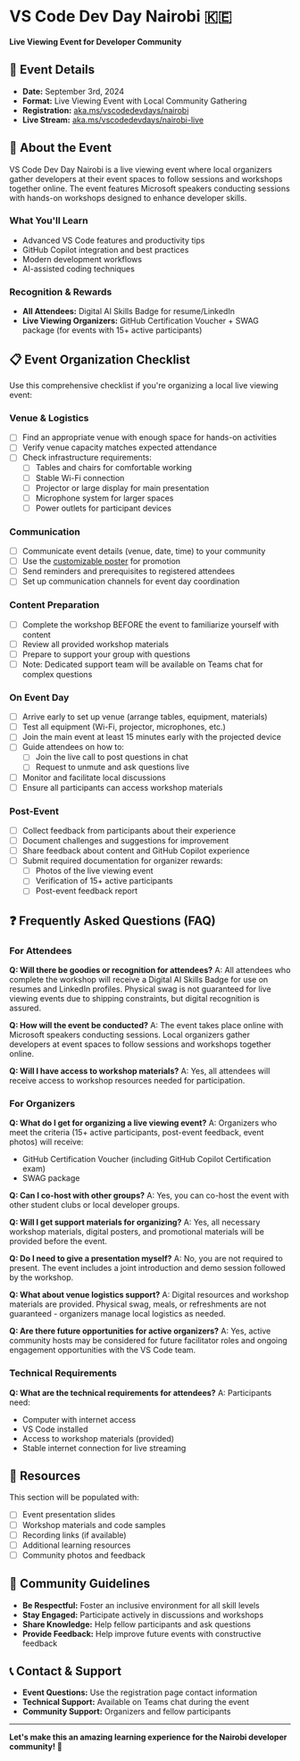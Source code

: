 # VS Code Dev Day Nairobi 🇰🇪

**Live Viewing Event for Developer Community**

## 📅 Event Details

- **Date:** September 3rd, 2024
- **Format:** Live Viewing Event with Local Community Gathering
- **Registration:** [aka.ms/vscodedevdays/nairobi](https://aka.ms/vscodedevdays/nairobi)
- **Live Stream:** [aka.ms/vscodedevdays/nairobi-live](https://aka.ms/vscodedevdays/nairobi-live)

## 🎯 About the Event

VS Code Dev Day Nairobi is a live viewing event where local organizers gather developers at their event spaces to follow sessions and workshops together online. The event features Microsoft speakers conducting sessions with hands-on workshops designed to enhance developer skills.

### What You'll Learn
- Advanced VS Code features and productivity tips
- GitHub Copilot integration and best practices
- Modern development workflows
- AI-assisted coding techniques

### Recognition & Rewards
- **All Attendees:** Digital AI Skills Badge for resume/LinkedIn
- **Live Viewing Organizers:** GitHub Certification Voucher + SWAG package (for events with 15+ active participants)

## 📋 Event Organization Checklist

Use this comprehensive checklist if you're organizing a local live viewing event:

### Venue & Logistics
- [ ] Find an appropriate venue with enough space for hands-on activities
- [ ] Verify venue capacity matches expected attendance
- [ ] Check infrastructure requirements:
  - [ ] Tables and chairs for comfortable working
  - [ ] Stable Wi-Fi connection
  - [ ] Projector or large display for main presentation
  - [ ] Microphone system for larger spaces
  - [ ] Power outlets for participant devices

### Communication
- [ ] Communicate event details (venue, date, time) to your community
- [ ] Use the [customizable poster](https://stdntpartners-my.sharepoint.com/:p:/g/personal/mark_gatere_studentambassadors_com/EUkr5a5inbhGhHktNf3sdF8BYP0YbtT5JputV2lnZvyt2g?e=f9wW1T) for promotion
- [ ] Send reminders and prerequisites to registered attendees
- [ ] Set up communication channels for event day coordination

### Content Preparation
- [ ] Complete the workshop BEFORE the event to familiarize yourself with content
- [ ] Review all provided workshop materials
- [ ] Prepare to support your group with questions
- [ ] Note: Dedicated support team will be available on Teams chat for complex questions

### On Event Day
- [ ] Arrive early to set up venue (arrange tables, equipment, materials)
- [ ] Test all equipment (Wi-Fi, projector, microphones, etc.)
- [ ] Join the main event at least 15 minutes early with the projected device
- [ ] Guide attendees on how to:
  - [ ] Join the live call to post questions in chat
  - [ ] Request to unmute and ask questions live
- [ ] Monitor and facilitate local discussions
- [ ] Ensure all participants can access workshop materials

### Post-Event
- [ ] Collect feedback from participants about their experience
- [ ] Document challenges and suggestions for improvement
- [ ] Share feedback about content and GitHub Copilot experience
- [ ] Submit required documentation for organizer rewards:
  - [ ] Photos of the live viewing event
  - [ ] Verification of 15+ active participants
  - [ ] Post-event feedback report

## ❓ Frequently Asked Questions (FAQ)

### For Attendees

**Q: Will there be goodies or recognition for attendees?**
A: All attendees who complete the workshop will receive a Digital AI Skills Badge for use on resumes and LinkedIn profiles. Physical swag is not guaranteed for live viewing events due to shipping constraints, but digital recognition is assured.

**Q: How will the event be conducted?**
A: The event takes place online with Microsoft speakers conducting sessions. Local organizers gather developers at event spaces to follow sessions and workshops together online.

**Q: Will I have access to workshop materials?**
A: Yes, all attendees will receive access to workshop resources needed for participation.

### For Organizers

**Q: What do I get for organizing a live viewing event?**
A: Organizers who meet the criteria (15+ active participants, post-event feedback, event photos) will receive:
- GitHub Certification Voucher (including GitHub Copilot Certification exam)
- SWAG package

**Q: Can I co-host with other groups?**
A: Yes, you can co-host the event with other student clubs or local developer groups.

**Q: Will I get support materials for organizing?**
A: Yes, all necessary workshop materials, digital posters, and promotional materials will be provided before the event.

**Q: Do I need to give a presentation myself?**
A: No, you are not required to present. The event includes a joint introduction and demo session followed by the workshop.

**Q: What about venue logistics support?**
A: Digital resources and workshop materials are provided. Physical swag, meals, or refreshments are not guaranteed - organizers manage local logistics as needed.

**Q: Are there future opportunities for active organizers?**
A: Yes, active community hosts may be considered for future facilitator roles and ongoing engagement opportunities with the VS Code team.

### Technical Requirements

**Q: What are the technical requirements for attendees?**
A: Participants need:
- Computer with internet access
- VS Code installed
- Access to workshop materials (provided)
- Stable internet connection for live streaming

## 📁 Resources

This section will be populated with:
- [ ] Event presentation slides
- [ ] Workshop materials and code samples
- [ ] Recording links (if available)
- [ ] Additional learning resources
- [ ] Community photos and feedback

## 🤝 Community Guidelines

- **Be Respectful:** Foster an inclusive environment for all skill levels
- **Stay Engaged:** Participate actively in discussions and workshops
- **Share Knowledge:** Help fellow participants and ask questions
- **Provide Feedback:** Help improve future events with constructive feedback

## 📞 Contact & Support

- **Event Questions:** Use the registration page contact information
- **Technical Support:** Available on Teams chat during the event
- **Community Support:** Organizers and fellow participants

---

**Let's make this an amazing learning experience for the Nairobi developer community! 🚀**